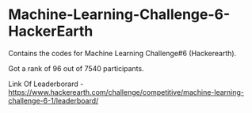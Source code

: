 # Machine-Learning-Challenge-6-HackerEarth

Contains the codes for Machine Learning Challenge#6 (Hackerearth).

Got a rank of 96 out of 7540 participants.

Link Of Leaderborard - https://www.hackerearth.com/challenge/competitive/machine-learning-challenge-6-1/leaderboard/
